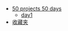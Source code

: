-   [50 projects 50 days](50projects50days/)
    -   [day1](50projects50days/day1/)
-   [收藏夹](favorites/)
